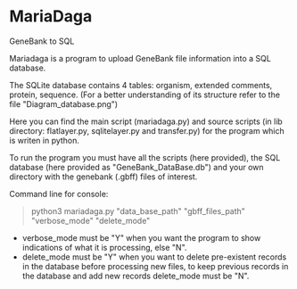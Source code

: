 # MariaDaga
GeneBank to SQL

Mariadaga is a program to upload GeneBank file information into a SQL database.

The SQLite database contains 4 tables: organism, extended comments, protein, sequence. (For a better understanding of its structure refer to the file "Diagram_database.png")

Here you can find the main script (mariadaga.py) and source scripts (in lib directory: flatlayer.py, sqlitelayer.py and transfer.py) for the program which is writen in python.

To run the program you must have all the scripts (here provided), the SQL database (here provided as "GeneBank_DataBase.db") and your own directory with the genebank (.gbff) files of interest. 


Command line for console: 

> python3 mariadaga.py "data_base_path" "gbff_files_path" "verbose_mode" "delete_mode"

- verbose_mode must be "Y" when you want the program to show indications of what it is processing, else "N".
- delete_mode must be "Y" when you want to delete pre-existent records in the database before processing new files, to keep previous records in the database and  add new records delete_mode must be "N".



